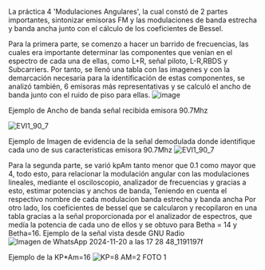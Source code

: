 La práctica 4 'Modulaciones Angulares', la cual constó de 2 partes importantes, sintonizar emisoras FM y las modulaciones de banda estrecha y banda ancha junto con el cálculo de los coeficientes de Bessel.

Para la primera parte, se comenzo a hacer un barrido de frecuencias, las cuales era importante determinar las componentes que venían en el espectro de cada una de ellas, como L+R, señal piloto, L-R,RBDS y Subcarriers. Por tanto, se llenó una tabla con las imagenes y con la demarcación necesaria para la identificación de estas componentes, se analizó también, 6 emisoras más representativas y se calculó el ancho de banda junto con el ruido de piso para ellas.
![image](https://github.com/user-attachments/assets/c20d4df8-661c-44e2-8c95-41244bd2b04a)

Ejemplo de Ancho de banda señal recibida emisora 90.7Mhz

![EVI1_90_7](https://github.com/user-attachments/assets/d1cd41ea-fc16-4bac-9ac9-46acaf6b06c7)

Ejemplo de Imagen de evidencia de la señal demodulada donde identifique cada uno de sus caracteristicas emisora 90.7Mhz
![EVI1_90_7](https://github.com/user-attachments/assets/1d158150-0230-4945-8d76-e0ee456b6a6b)

Para la segunda parte, se varió kpAm tanto menor que 0.1 como mayor que 4, todo esto, para relacionar la modulación angular con las modulaciones lineales, mediante el osciloscopio, analizador de frecuencias y gracias a esto, estimar potencias y anchos de banda, Teniendo en cuenta el respectivo nombre de cada modulacion banda estrecha y banda ancha
Por otro lado, los coeficientes de bessel que se calcularon y recopilaron en una tabla gracias a la señal proporcionada por el analizador de espectros, que medía la potencia de cada uno de ellos y se obtuvo para Betha = 14 y Betha=16.
Ejemplo de la señal vista desde GNU Radio 
![Imagen de WhatsApp 2024-11-20 a las 17 28 48_1191197f](https://github.com/user-attachments/assets/74c48e65-cc39-4145-bf4b-048ad1c0dd70)


Ejemplo de la KP*Am=16
![KP=8 AM=2 FOTO 1](https://github.com/user-attachments/assets/9b95cc0d-a438-4307-b451-b3440e04210a)
